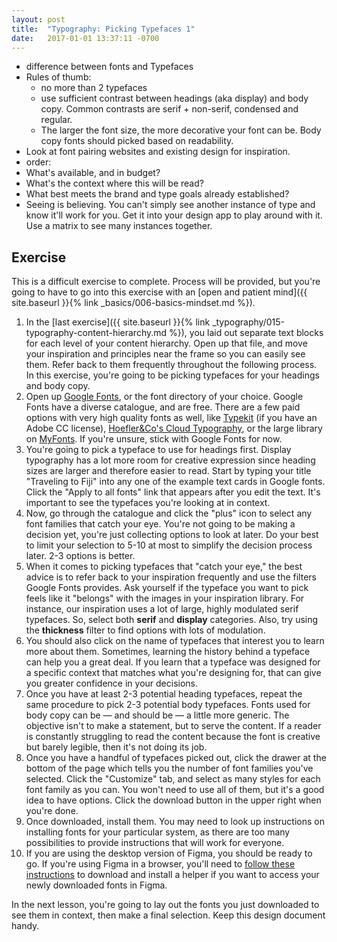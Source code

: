 ```yaml
---
layout: post
title:  "Typography: Picking Typefaces 1"
date:   2017-01-01 13:37:11 -0700
---
```

* difference between fonts and Typefaces
* Rules of thumb:
  * no more than 2 typefaces
  * use sufficient contrast between headings (aka display) and body copy. Common contrasts are serif + non-serif, condensed and regular.
  * The larger the font size, the more decorative your font can be. Body copy fonts should picked based on readability.
* Look at font pairing websites and existing design for inspiration.
* order:
* What's available, and in budget?
* What's the context where this will be read?
* What best meets the brand and type goals already established?
* Seeing is believing. You can't simply see another instance of type and know it'll work for you. Get it into your design app to play around with it. Use a matrix to see many instances together.

<!--more-->
## Exercise
This is a difficult exercise to complete. Process will be provided, but you're going to have to go into this exercise with an [open and patient mind]({{ site.baseurl }}{% link _basics/006-basics-mindset.md %}).

1. In the [last exercise]({{ site.baseurl }}{% link _typography/015-typography-content-hierarchy.md %}), you laid out separate text blocks for each level of your content hierarchy. Open up that file, and move your inspiration and principles near the frame so you can easily see them. Refer back to them frequently throughout the following process. In this exercise, you're going to be picking typefaces for your headings and body copy.
2. Open up [Google Fonts](https://fonts.google.com/), or the font directory of your choice. Google Fonts have a diverse catalogue, and are free. There are a few paid options with very high quality fonts as well, like [Typekit](https://typekit.com/) (if you have an Adobe CC license), [Hoefler&Co's Cloud Typography](https://www.typography.com/cloud/welcome/), or the large library on [MyFonts](http://www.myfonts.com/). If you're unsure, stick with Google Fonts for now.
3. You're going to pick a typeface to use for headings first. Display typography has a lot more room for creative expression since heading sizes are larger and therefore easier to read. Start by typing your title "Traveling to Fiji" into any one of the example text cards in Google fonts. Click the "Apply to all fonts" link that appears after you edit the text. It's important to see the typefaces you're looking at in context.
4. Now, go through the catalogue and click the "plus" icon to select any font families that catch your eye. You're not going to be making a decision yet, you're just collecting options to look at later. Do your best to limit your selection to 5-10 at most to simplify the decision process later. 2-3 options is better.
5. When it comes to picking typefaces that "catch your eye," the best advice is to refer back to your inspiration frequently and use the filters Google Fonts provides. Ask yourself if the typeface you want to pick feels like it "belongs" with the images in your inspiration library. For instance, our inspiration uses a lot of large, highly modulated serif typefaces. So, select both **serif** and **display** categories. Also, try using the **thickness** filter to find options with lots of modulation.
6. You should also click on the name of typefaces that interest you to learn more about them. Sometimes, learning the history behind a typeface can help you a great deal. If you learn that a typeface was designed for a specific context that matches what you're designing for, that can give you greater confidence in your decisions.
7. Once you have at least 2-3 potential heading typefaces, repeat the same procedure to pick 2-3 potential body typefaces. Fonts used for body copy can be — and should be — a little more generic. The objective isn't to make a statement, but to serve the content. If a reader is constantly struggling to read the content because the font is creative but barely legible, then it's not doing its job.
8. Once you have a handful of typefaces picked out, click the drawer at the bottom of the page which tells you the number of font families you've selected. Click the "Customize" tab, and select as many styles for each font family as you can. You won't need to use all of them, but it's a good idea to have options. Click the download button in the upper right when you're done.
9. Once downloaded, install them. You may need to look up instructions on installing fonts for your particular system, as there are too many possibilities to provide instructions that will work for everyone.
10. If you are using the desktop version of Figma, you should be ready to go. If you're using Figma in a browser, you'll need to [follow these instructions](https://help.figma.com/text/using-local-fonts) to download and install a helper if you want to access your newly downloaded fonts in Figma.

In the next lesson, you're going to lay out the fonts you just downloaded to see them in context, then make a final selection. Keep this design document handy.
